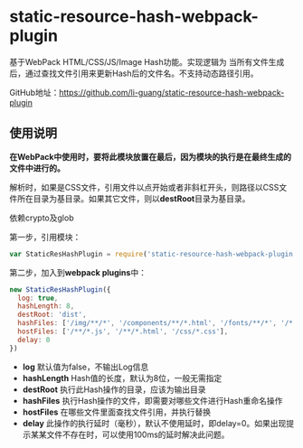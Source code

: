# static-resource-hash-webpack-plugin
基于WebPack HTML/CSS/JS/Image Hash功能。实现逻辑为 当所有文件生成后，通过查找文件引用来更新Hash后的文件名。不支持动态路径引用。

GitHub地址：https://github.com/li-guang/static-resource-hash-webpack-plugin

## 使用说明
**在WebPack中使用时，要将此模块放置在最后，因为模块的执行是在最终生成的文件中进行的。**

解析时，如果是CSS文件，引用文件以点开始或者非斜杠开头，则路径以CSS文件所在目录为基目录。如果其它文件，则以**destRoot**目录为基目录。

依赖crypto及glob

第一步，引用模块：
```javascript
var StaticResHashPlugin = require('static-resource-hash-webpack-plugin')
```

第二步，加入到**webpack plugins**中：
```javascript
new StaticResHashPlugin({
  log: true,
  hashLength: 8,
  destRoot: 'dist',
  hashFiles: ['/img/**/*', '/components/**/*.html', '/fonts/**/*', '/*.js', '/404.html', '/css/*.css' ],
  hostFiles: ['/**/*.js', '/**/*.html', '/css/*.css'],
  delay: 0
})
```
- **log** 默认值为false，不输出Log信息
- **hashLength** Hash值的长度，默认为8位，一般无需指定
- **destRoot** 执行此Hash操作的目录，应该为输出目录
- **hashFiles** 执行Hash操作的文件，即需要对哪些文件进行Hash重命名操作
- **hostFiles** 在哪些文件里面查找文件引用，并执行替换
- **delay** 此操作的执行延时（毫秒），默认不使用延时，即delay=0。如果出现提示某某文件不存在时，可以使用100ms的延时解决此问题。

